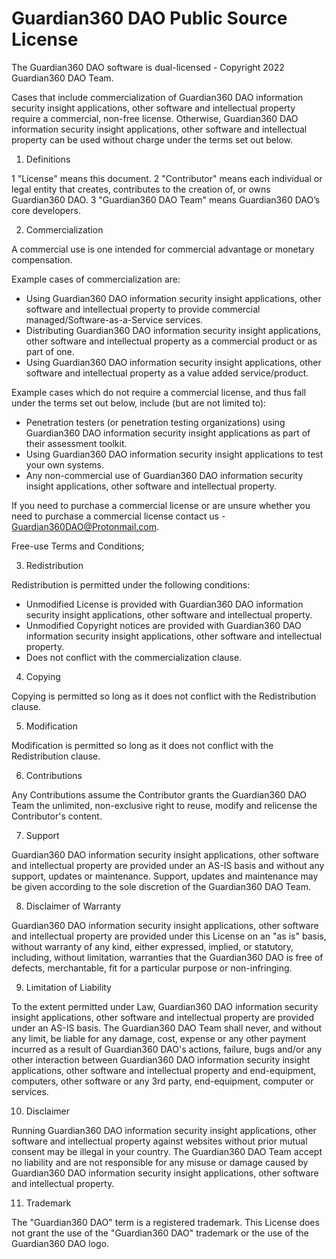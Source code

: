 # Guardian360 DAO Public Source License

The Guardian360 DAO software is dual-licensed - Copyright 2022 Guardian360 DAO Team.

Cases that include commercialization of Guardian360 DAO information security insight applications, other software and intellectual property require a commercial, non-free license. Otherwise, Guardian360 DAO information security insight applications, other software and intellectual property can be used without charge under the terms set out below.

1. Definitions
 
  1 "License" means this document.
  2 "Contributor" means each individual or legal entity that creates, contributes to the creation of, or owns Guardian360 DAO.
  3 "Guardian360 DAO Team" means Guardian360 DAO’s core developers.

2. Commercialization

A commercial use is one intended for commercial advantage or monetary compensation.

Example cases of commercialization are:

 - Using Guardian360 DAO information security insight applications, other software and intellectual property to provide commercial managed/Software-as-a-Service services.
 - Distributing Guardian360 DAO information security insight applications, other software and intellectual property as a commercial product or as part of one.
 - Using Guardian360 DAO information security insight applications, other software and intellectual property as a value added service/product.

Example cases which do not require a commercial license, and thus fall under the terms set out below, include (but are not limited to):

 - Penetration testers (or penetration testing organizations) using Guardian360 DAO information security insight applications as part of their assessment toolkit.
 - Using Guardian360 DAO information security insight applications to test your own systems.
 - Any non-commercial use of Guardian360 DAO information security insight applications, other software and intellectual property.

If you need to purchase a commercial license or are unsure whether you need to purchase a commercial license contact us - Guardian360DAO@Protonmail.com.

Free-use Terms and Conditions;

3. Redistribution

Redistribution is permitted under the following conditions:

 - Unmodified License is provided with Guardian360 DAO information security insight applications, other software and intellectual property.
 - Unmodified Copyright notices are provided with Guardian360 DAO information security insight applications, other software and intellectual property.
 - Does not conflict with the commercialization clause.

4. Copying

Copying is permitted so long as it does not conflict with the Redistribution clause.

5. Modification

Modification is permitted so long as it does not conflict with the Redistribution clause.

6. Contributions

Any Contributions assume the Contributor grants the Guardian360 DAO Team the unlimited, non-exclusive right to reuse, modify and relicense the Contributor's content.

7. Support

Guardian360 DAO information security insight applications, other software and intellectual property are provided under an AS-IS basis and without any support, updates or maintenance. Support, updates and maintenance may be given according to the sole discretion of the Guardian360 DAO Team.

8. Disclaimer of Warranty

Guardian360 DAO information security insight applications, other software and intellectual property are provided under this License on an "as is" basis, without warranty of any kind, either expressed, implied, or statutory, including, without limitation, warranties that the Guardian360 DAO is free of defects, merchantable, fit for a particular purpose or non-infringing.

9. Limitation of Liability

To the extent permitted under Law, Guardian360 DAO information security insight applications, other software and intellectual property are provided under an AS-IS basis. The Guardian360 DAO Team shall never, and without any limit, be liable for any damage, cost, expense or any other payment incurred as a result of Guardian360 DAO's actions, failure, bugs and/or any other interaction between Guardian360 DAO information security insight applications, other software and intellectual property and end-equipment, computers, other software or any 3rd party, end-equipment, computer or services.

10. Disclaimer

Running Guardian360 DAO information security insight applications, other software and intellectual property against websites without prior mutual consent may be illegal in your country. The Guardian360 DAO Team accept no liability and are not responsible for any misuse or damage caused by Guardian360 DAO information security insight applications, other software and intellectual property.

11. Trademark

The "Guardian360 DAO" term is a registered trademark. This License does not grant the use of the "Guardian360 DAO" trademark or the use of the Guardian360 DAO logo.
